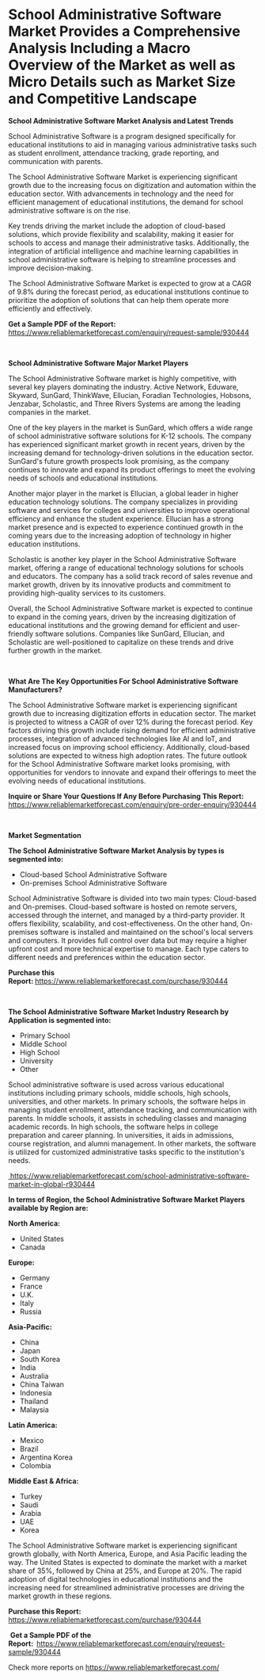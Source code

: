 <p><h1>School Administrative Software Market Provides a Comprehensive Analysis Including a Macro Overview of the Market as well as Micro Details such as Market Size and Competitive Landscape</h1></p><p><strong>School Administrative Software Market Analysis and Latest Trends</strong></p>
<p><p>School Administrative Software is a program designed specifically for educational institutions to aid in managing various administrative tasks such as student enrollment, attendance tracking, grade reporting, and communication with parents. </p><p>The School Administrative Software Market is experiencing significant growth due to the increasing focus on digitization and automation within the education sector. With advancements in technology and the need for efficient management of educational institutions, the demand for school administrative software is on the rise.</p><p>Key trends driving the market include the adoption of cloud-based solutions, which provide flexibility and scalability, making it easier for schools to access and manage their administrative tasks. Additionally, the integration of artificial intelligence and machine learning capabilities in school administrative software is helping to streamline processes and improve decision-making.</p><p>The School Administrative Software Market is expected to grow at a CAGR of 9.8% during the forecast period, as educational institutions continue to prioritize the adoption of solutions that can help them operate more efficiently and effectively.</p></p>
<p><strong>Get a Sample PDF of the Report:&nbsp;</strong> <a href="https://www.reliablemarketforecast.com/enquiry/request-sample/930444">https://www.reliablemarketforecast.com/enquiry/request-sample/930444</a></p>
<p>&nbsp;</p>
<p><strong>School Administrative Software Major Market Players</strong></p>
<p><p>The School Administrative Software market is highly competitive, with several key players dominating the industry. Active Network, Eduware, Skyward, SunGard, ThinkWave, Ellucian, Foradian Technologies, Hobsons, Jenzabar, Scholastic, and Three Rivers Systems are among the leading companies in the market.</p><p>One of the key players in the market is SunGard, which offers a wide range of school administrative software solutions for K-12 schools. The company has experienced significant market growth in recent years, driven by the increasing demand for technology-driven solutions in the education sector. SunGard's future growth prospects look promising, as the company continues to innovate and expand its product offerings to meet the evolving needs of schools and educational institutions.</p><p>Another major player in the market is Ellucian, a global leader in higher education technology solutions. The company specializes in providing software and services for colleges and universities to improve operational efficiency and enhance the student experience. Ellucian has a strong market presence and is expected to experience continued growth in the coming years due to the increasing adoption of technology in higher education institutions.</p><p>Scholastic is another key player in the School Administrative Software market, offering a range of educational technology solutions for schools and educators. The company has a solid track record of sales revenue and market growth, driven by its innovative products and commitment to providing high-quality services to its customers.</p><p>Overall, the School Administrative Software market is expected to continue to expand in the coming years, driven by the increasing digitization of educational institutions and the growing demand for efficient and user-friendly software solutions. Companies like SunGard, Ellucian, and Scholastic are well-positioned to capitalize on these trends and drive further growth in the market.</p></p>
<p>&nbsp;</p>
<p><strong>What Are The Key Opportunities For School Administrative Software Manufacturers?</strong></p>
<p><p>The School Administrative Software market is experiencing significant growth due to increasing digitization efforts in education sector. The market is projected to witness a CAGR of over 12% during the forecast period. Key factors driving this growth include rising demand for efficient administrative processes, integration of advanced technologies like AI and IoT, and increased focus on improving school efficiency. Additionally, cloud-based solutions are expected to witness high adoption rates. The future outlook for the School Administrative Software market looks promising, with opportunities for vendors to innovate and expand their offerings to meet the evolving needs of educational institutions.</p></p>
<p><strong>Inquire or Share Your Questions If Any Before Purchasing This Report:</strong> <a href="https://www.reliablemarketforecast.com/enquiry/pre-order-enquiry/930444">https://www.reliablemarketforecast.com/enquiry/pre-order-enquiry/930444</a></p>
<p>&nbsp;</p>
<p><strong>Market Segmentation</strong></p>
<p><strong>The School Administrative Software Market Analysis by types is segmented into:</strong></p>
<p><ul><li>Cloud-based School Administrative Software</li><li>On-premises School Administrative Software</li></ul></p>
<p><p>School Administrative Software is divided into two main types: Cloud-based and On-premises. Cloud-based software is hosted on remote servers, accessed through the internet, and managed by a third-party provider. It offers flexibility, scalability, and cost-effectiveness. On the other hand, On-premises software is installed and maintained on the school's local servers and computers. It provides full control over data but may require a higher upfront cost and more technical expertise to manage. Each type caters to different needs and preferences within the education sector.</p></p>
<p><strong>Purchase this Report:&nbsp;</strong><a href="https://www.reliablemarketforecast.com/purchase/930444">https://www.reliablemarketforecast.com/purchase/930444</a></p>
<p>&nbsp;</p>
<p><strong>The School Administrative Software Market Industry Research by Application is segmented into:</strong></p>
<p><ul><li>Primary School</li><li>Middle School</li><li>High School</li><li>University</li><li>Other</li></ul></p>
<p><p>School administrative software is used across various educational institutions including primary schools, middle schools, high schools, universities, and other markets. In primary schools, the software helps in managing student enrollment, attendance tracking, and communication with parents. In middle schools, it assists in scheduling classes and managing academic records. In high schools, the software helps in college preparation and career planning. In universities, it aids in admissions, course registration, and alumni management. In other markets, the software is utilized for customized administrative tasks specific to the institution's needs.</p></p>
<p><a href="https://www.reliablemarketforecast.com/school-administrative-software-market-in-global-r930444">&nbsp;https://www.reliablemarketforecast.com/school-administrative-software-market-in-global-r930444</a></p>
<p><strong>In terms of Region, the School Administrative Software Market Players available by Region are:</strong></p>
<p>
    <p> <strong> North America: </strong>
        <ul>
            <li>United States</li>
            <li>Canada</li>
        </ul>
        </p> 
    <p> <strong> Europe: </strong>
        <ul>
            <li>Germany</li>
            <li>France</li>
            <li>U.K.</li>
            <li>Italy</li>
            <li>Russia</li>
        </ul>
        </p> 
    <p> <strong> Asia-Pacific: </strong>
        <ul>
            <li>China</li>
            <li>Japan</li>
            <li>South Korea</li>
            <li>India</li>
            <li>Australia</li>
            <li>China Taiwan</li>
            <li>Indonesia</li>
            <li>Thailand</li>
            <li>Malaysia</li>
        </ul>
        </p> 
    <p> <strong> Latin America: </strong>
        <ul>
            <li>Mexico</li>
            <li>Brazil</li>
            <li>Argentina Korea</li>
            <li>Colombia</li>
        </ul>
        </p> 
    <p> <strong> Middle East & Africa: </strong>
        <ul>
            <li>Turkey</li>
            <li>Saudi</li>
            <li>Arabia</li>
            <li>UAE</li>
            <li>Korea</li>
        </ul>
    </p>
    </p>
<p><p>The School Administrative Software market is experiencing significant growth globally, with North America, Europe, and Asia Pacific leading the way. The United States is expected to dominate the market with a market share of 35%, followed by China at 25%, and Europe at 20%. The rapid adoption of digital technologies in educational institutions and the increasing need for streamlined administrative processes are driving the market growth in these regions.</p></p>
<p><strong>Purchase this Report: </strong><a href="https://www.reliablemarketforecast.com/purchase/930444">https://www.reliablemarketforecast.com/purchase/930444</a></p>
<p>&nbsp;<strong>Get a Sample PDF of the Report:&nbsp;&nbsp;</strong><a href="https://www.reliablemarketforecast.com/enquiry/request-sample/930444">https://www.reliablemarketforecast.com/enquiry/request-sample/930444</a></p>
<p><strong></strong></p>
<p>Check more reports on <a href="https://www.reliablemarketforecast.com/">https://www.reliablemarketforecast.com/</a></p>